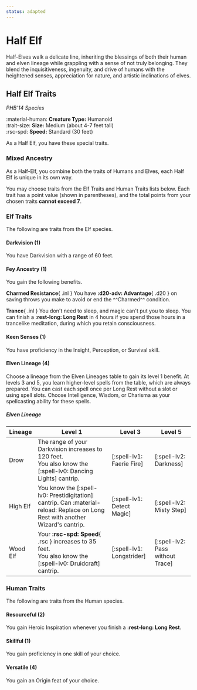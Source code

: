```yaml
---
status: adapted
---
```


# Half Elf

Half-Elves walk a delicate line, inheriting the blessings of both their human and elven lineage while grappling with a sense of not truly belonging. They blend the inquisitiveness, ingenuity, and drive of humans with the heightened senses, appreciation for nature, and artistic inclinations of elves.

## Half Elf Traits

*PHB'14 Species*

:material-human: **Creature Type:** Humanoid  
:trait-size: **Size:** Medium (about 4-7 feet tall)  
:rsc-spd: **Speed:** Standard (30 feet)

As a Half Elf, you have these special traits.

### Mixed Ancestry

As a Half-Elf, you combine both the traits of Humans and Elves, each Half Elf is unique in its own way.

You may choose traits from the Elf Traits and Human Traits lists below. Each trait has a point value (shown in parentheses), and the total points from your chosen traits **cannot exceed 7**.

### Elf Traits

The following are traits from the Elf species.

#### Darkvision (1)

You have Darkvision with a range of 60 feet.

#### Fey Ancestry (1)

You gain the following benefits.

**Charmed Resistance**{ .inl } You have **:d20-adv: Advantage**{ .d20 } on saving throws you make to avoid or end the ^^Charmed^^ condition.

**Trance**{ .inl }  You don't need to sleep, and magic can't put you to sleep. You can finish a **:rest-long: Long Rest** in 4 hours if you spend those hours in a trancelike meditation, during which you retain consciousness.

#### Keen Senses (1)

You have proficiency in the Insight, Perception, or Survival skill.

#### Elven Lineage (4)

Choose a lineage from the Elven Lineages table to gain its level 1 benefit. At levels 3 and 5, you learn higher-level spells from the table, which are always prepared. You can cast each spell once per Long Rest without a slot or using spell slots. Choose Intelligence, Wisdom, or Charisma as your spellcasting ability for these spells.

##### Elven Lineage

| Lineage | Level 1 | Level 3 | Level 5 |
|---|---|---|---|
| Drow | The range of your Darkvision increases to 120 feet. <br>You also know the [:spell-lv0: Dancing Lights] cantrip. | [:spell-lv1: Faerie Fire] | [:spell-lv2: Darkness] |
| High Elf | You know the [:spell-lv0: Prestidigitation] cantrip. Can :material-reload: Replace on Long Rest with another Wizard's cantrip. | [:spell-lv1: Detect Magic] | [:spell-lv2: Misty Step] |
| Wood Elf | Your **:rsc-spd: Speed**{ .rsc } increases to 35 feet. <br>You also know the [:spell-lv0: Druidcraft] cantrip. | [:spell-lv1: Longstrider] | [:spell-lv2: Pass without Trace] |

### Human Traits

The following are traits from the Human species.

#### Resourceful (2)

You gain Heroic Inspiration whenever you finish a **:rest-long: Long Rest**.

#### Skillful (1)

You gain proficiency in one skill of your choice.

#### Versatile (4)
 
You gain an Origin feat of your choice.

<!--

***Drow Heritage***  
When the majority of humans moved to the depths of the Underdark for protection, cultures from myriad of nations and races began to intermingle. Thankfully, the severe trust issues of the Drow did not pass down to these Half-elves

***High-Elf Heritage***  
A faint echo of the Ancient Forest's grace lingers in half-elves with this bloodline, though the burdensome sins tied to that heritage do not. Despite this, proclaiming one's High Elf parentage is still ill-advised

***Wood-Elf Heritage***  
Inheriting the nimble grace and stealthy nature of their wood elf parents, these half-elves move with a quickened stride and possess an acute awareness of their surroundings, making them adept at navigating both natural and urban environments unseen.

-->